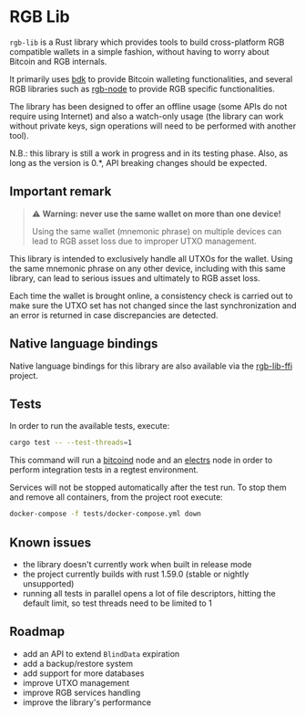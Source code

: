 # RGB Lib

`rgb-lib` is a Rust library which provides tools to build cross-platform RGB
compatible wallets in a simple fashion, without having to worry about Bitcoin
and RGB internals.

It primarily uses [bdk] to provide Bitcoin walleting functionalities, and
several RGB libraries such as [rgb-node] to provide RGB specific
functionalities.

The library has been designed to offer an offline usage
(some APIs do not require using Internet) and also a watch-only usage (the
library can work without private keys, sign operations will need to be performed
with another tool).

N.B.: this library is still a work in progress and in its testing phase. Also,
as long as the version is 0.*, API breaking changes should be expected.

## Important remark
> :warning: **Warning: never use the same wallet on more than one device!**
>
> Using the same wallet (mnemonic phrase) on multiple devices can lead to RGB
> asset loss due to improper UTXO management.

This library is intended to exclusively handle all UTXOs for the wallet. Using
the same mnemonic phrase on any other device, including with this same library,
can lead to serious issues and ultimately to RGB asset loss.

Each time the wallet is brought online, a consistency check is carried out to
make sure the UTXO set has not changed since the last synchronization and an
error is returned in case discrepancies are detected.

## Native language bindings
Native language bindings for this library are also available via the
[rgb-lib-ffi] project.

## Tests
In order to run the available tests, execute:
```bash
cargo test -- --test-threads=1
```

This command will run a [bitcoind] node and an [electrs] node in order to
perform integration tests in a regtest environment.

Services will not be stopped automatically after the test run. To stop them and
remove all containers, from the project root execute:
```sh
docker-compose -f tests/docker-compose.yml down
```

## Known issues
- the library doesn't currently work when built in release mode
- the project currently builds with rust 1.59.0 (stable or nightly unsupported)
- running all tests in parallel opens a lot of file descriptors, hitting the
  default limit, so test threads need to be limited to 1

## Roadmap
- add an API to extend `BlindData` expiration
- add a backup/restore system
- add support for more databases
- improve UTXO management
- improve RGB services handling
- improve the library's performance


[bdk]: https://github.com/bitcoindevkit/bdk
[bitcoind]: https://github.com/bitcoin/bitcoin
[electrs]: https://github.com/romanz/electrs
[rgb-lib-ffi]: /rgb-lib-ffi/
[rgb-node]: https://github.com/RGB-WG/rgb-node
